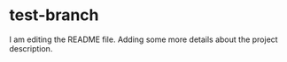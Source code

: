 # test-branch
I am editing the README file. Adding some more details about the project description.

